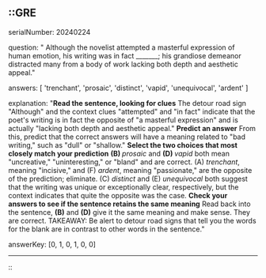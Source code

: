 ::GRE
---

serialNumber: 20240224

question: " Although the novelist attempted a masterful expression of human emotion, his writing was in fact _______; his grandiose demeanor distracted many from a body of work lacking both depth and aesthetic appeal."

answers: [
  'trenchant',
  'prosaic',
  'distinct',
  'vapid',
  'unequivocal',
  'ardent'
]

explanation: "<strong>Read the sentence, looking for clues</strong> The detour road sign \"Although\" and the context clues \"attempted\" and \"in fact\" indicate that the poet's writing is in fact the opposite of \"a masterful expression\" and is actually \"lacking both depth and aesthetic appeal.\" <strong>Predict an answer</strong> From this, predict that the correct answers will have a meaning related to \"bad writing,\" such as \"dull\" or \"shallow.\" <strong>Select the two choices that most closely match your prediction</strong> <strong>(B) </strong><i>prosaic</i> and <strong>(D) </strong><i>vapid</i> both mean \"uncreative,\" \"uninteresting,\" or \"bland\" and are correct. (A) <i>trenchant</i>, meaning \"incisive,\" and (F) <i>ardent</i>, meaning \"passionate,\" are the opposite of the prediction; eliminate. (C) <i>distinct</i> and (E) <i>unequivocal</i> both suggest that the writing was unique or exceptionally clear, respectively, but the context indicates that quite the opposite was the case. <strong>Check your answers to see if the sentence retains the same meaning</strong> Read back into the sentence, <strong>(B)</strong> and <strong>(D)</strong> give it the same meaning and make sense. They are correct. TAKEAWAY: Be alert to detour road signs that tell you the words for the blank are in contrast to other words in the sentence."

answerKey: [0, 1, 0, 1, 0, 0]

---
::